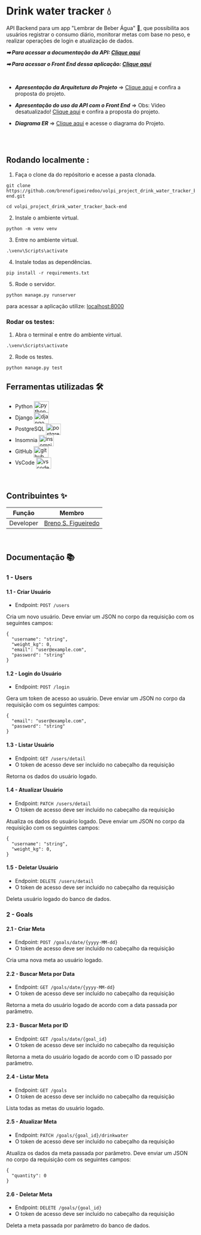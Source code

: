 # Drink water tracker 💧 

 API Backend para um app "Lembrar de Beber Água" 📱, que possibilita aos usuários registrar o consumo diário, monitorar metas com base no peso, e realizar operações de login e atualização de dados.

***➡ Para acessar a documentação da API: [Clique aqui](https://api-drink-water-tracker.onrender.com/api/docs/swagger-ui/)***

***➡ Para acessar o Front End dessa aplicação: [Clique aqui](https://github.com/brenofigueiredoo/volpi_project_drink_water_tracker_front-end)***

<br />

* ***Apresentação da Arquitetura do Projeto*** => [Clique aqui](https://share.vidyard.com/watch/NKDF1aRVbmsjAeMvh8Lcd5?) e confira a proposta do projeto.
* ***Apresentação do uso da API com o Front End*** => Obs: Vídeo desatualizado! [Clique aqui](https://share.vidyard.com/watch/AMU2Fv6xGATGjqtPcuLwms?) e confira a proposta do projeto.

* ***Diagrama ER*** => [Clique aqui](https://github.com/brenofigueiredoo/volpi_project_drink_water_tracker_back-end/blob/main/diagrama.png) e acesse o diagrama do Projeto.

<br />
&nbsp;

## Rodando localmente :
1. Faça o clone da do repósitorio e acesse a pasta clonada.
```shell
git clone https://github.com/brenofigueiredoo/volpi_project_drink_water_tracker_back-end.git

cd volpi_project_drink_water_tracker_back-end
```
2. Instale o ambiente virtual.
```
python -m venv venv
```
3. Entre no ambiente virtual.
```
.\venv\Scripts\activate
```
4. Instale todas as dependências.
```
pip install -r requirements.txt
```
5. Rode o servidor.
```
python manage.py runserver
```
para acessar a aplicação utilize: [localhost:8000](localhost:8000)
&nbsp;

### Rodar os testes:
1. Abra o terminal e entre do ambiente virtual.
```
.\venv\Scripts\activate
```
2. Rode os testes.
```
python manage.py test
```
## Ferramentas utilizadas 🛠 
- Python <img align="center" alt="python" height="30" width="40" src="https://cdn.jsdelivr.net/gh/devicons/devicon/icons/python/python-original.svg">
- Django <img align="center" alt="django" height="30" width="40" src="https://cdn.jsdelivr.net/gh/devicons/devicon/icons/django/django-plain-wordmark.svg">
- PostgreSQL <img align="center" alt="postgresql" height="30" width="40" src="https://cdn.jsdelivr.net/gh/devicons/devicon/icons/postgresql/postgresql-original.svg">
- Insomnia <img align="center" alt="insomnia" height="30" width="40" src="https://www.svgrepo.com/show/353904/insomnia.svg">
- GitHub <img align="center" alt="github" height="30" width="40" src="https://cdn.jsdelivr.net/gh/devicons/devicon/icons/github/github-original.svg">
- VsCode <img align="center" alt="vscode" height="30" width="40" src="https://cdn.jsdelivr.net/gh/devicons/devicon/icons/vscode/vscode-original.svg"> 

&nbsp;

## Contribuintes ✨

Função   | Membro
--------- | ------
Developer | [Breno S. Figueiredo](https://www.linkedin.com/in/brenosfigueiredo/)

&nbsp;

## Documentação 📚

### 1 - Users
#### 1.1 - Criar Usuário
- Endpoint: `POST /users`
  
Cria um novo usuário. Deve enviar um JSON no corpo da requisição com os seguintes campos:
```
{
  "username": "string",
  "weight_kg": 0,
  "email": "user@example.com",
  "password": "string"
}
```

#### 1.2 - Login do Usuário
- Endpoint: `POST /login`
  
Gera um token de acesso ao usuário. Deve enviar um JSON no corpo da requisição com os seguintes campos:
```
{
  "email": "user@example.com",
  "password": "string"
}
```

#### 1.3 - Listar Usuário
- Endpoint: `GET /users/detail`
- O token de acesso deve ser incluído no cabeçalho da requisição
  
Retorna os dados do usuário logado.

#### 1.4 - Atualizar Usuário
- Endpoint: `PATCH /users/detail`
- O token de acesso deve ser incluído no cabeçalho da requisição
  
Atualiza os dados do usuário logado. Deve enviar um JSON no corpo da requisição com os seguintes campos:
```
{
  "username": "string",
  "weight_kg": 0,
}
```

#### 1.5 - Deletar Usuário
- Endpoint: `DELETE /users/detail`
- O token de acesso deve ser incluído no cabeçalho da requisição
  
Deleta usuário logado do banco de dados.

### 2 - Goals
#### 2.1 - Criar Meta
- Endpoint: `POST /goals/date/{yyyy-MM-dd}`
- O token de acesso deve ser incluído no cabeçalho da requisição
  
Cria uma nova meta ao usuário logado.

#### 2.2 - Buscar Meta por Data
- Endpoint: `GET /goals/date/{yyyy-MM-dd}`
- O token de acesso deve ser incluído no cabeçalho da requisição
  
Retorna a meta do usuário logado de acordo com a data passada por parâmetro.

#### 2.3 - Buscar Meta por ID
- Endpoint: `GET /goals/date/{goal_id}`
- O token de acesso deve ser incluído no cabeçalho da requisição
  
Retorna a meta do usuário logado de acordo com o ID passado por parâmetro.

#### 2.4 - Listar Meta
- Endpoint: `GET /goals`
- O token de acesso deve ser incluído no cabeçalho da requisição
  
Lista todas as metas do usuário logado.

#### 2.5 - Atualizar Meta
- Endpoint: `PATCH /goals/{goal_id}/drinkwater`
- O token de acesso deve ser incluído no cabeçalho da requisição
  
Atualiza os dados da meta passada por parâmetro. Deve enviar um JSON no corpo da requisição com os seguintes campos:
```
{
  "quantity": 0
}
```

#### 2.6 - Deletar Meta
- Endpoint: `DELETE /goals/{goal_id}`
- O token de acesso deve ser incluído no cabeçalho da requisição
  
Deleta a meta passada por parâmetro do banco de dados.
